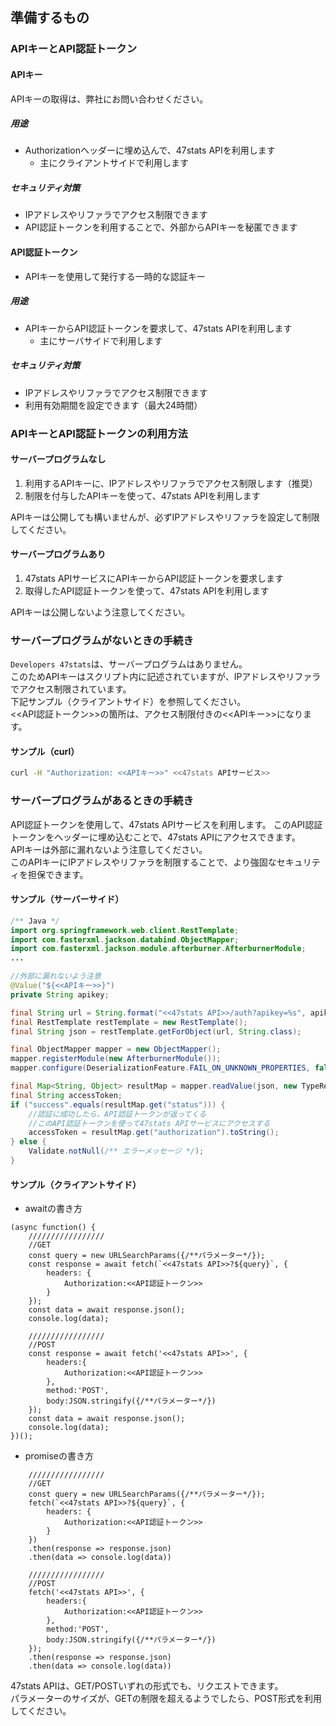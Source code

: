 ## 準備するもの

<!--
### 47statsのアカウント
統計データにアクセスするためには、47stats APIサービスのアカウントが必要です。  
以下からアカウントを作成し、APIキーを取得してください。

[Account | 47stats](https://47stats.com/)
-->

### APIキーとAPI認証トークン
#### APIキー
APIキーの取得は、弊社にお問い合わせください。  
<!--
- ユーザーがマイページで発行し保管するもの（複数作成可）  
- IPアドレスやリファラを使ってアクセス制限することができる
-->
##### 用途
- Authorizationヘッダーに埋め込んで、47stats APIを利用します
    - 主にクライアントサイドで利用します
##### セキュリティ対策
- IPアドレスやリファラでアクセス制限できます
- API認証トークンを利用することで、外部からAPIキーを秘匿できます

#### API認証トークン
- APIキーを使用して発行する一時的な認証キー
##### 用途
- APIキーからAPI認証トークンを要求して、47stats APIを利用します
    - 主にサーバサイドで利用します
##### セキュリティ対策
- IPアドレスやリファラでアクセス制限できます
- 利用有効期間を設定できます（最大24時間）

### APIキーとAPI認証トークンの利用方法
#### サーバープログラムなし
1. 利用するAPIキーに、IPアドレスやリファラでアクセス制限します（推奨）
2. 制限を付与したAPIキーを使って、47stats APIを利用します

APIキーは公開しても構いませんが、必ずIPアドレスやリファラを設定して制限してください。

#### サーバープログラムあり
1. 47stats APIサービスにAPIキーからAPI認証トークンを要求します
2. 取得したAPI認証トークンを使って、47stats APIを利用します

APIキーは公開しないよう注意してください。


### サーバープログラムがないときの手続き
`Developers 47stats`は、サーバープログラムはありません。  
このためAPIキーはスクリプト内に記述されていますが、IPアドレスやリファラでアクセス制限されています。  
下記サンプル（クライアントサイド）を参照してください。  
<<API認証トークン>>の箇所は、アクセス制限付きの<<APIキー>>になります。

#### サンプル（curl）
```bash
curl -H "Authorization: <<APIキー>>" <<47stats APIサービス>>
```

### サーバープログラムがあるときの手続き
API認証トークンを使用して、47stats APIサービスを利用します。
このAPI認証トークンをヘッダーに埋め込むことで、47stats APIにアクセスできます。  
APIキーは外部に漏れないよう注意してください。  
このAPIキーにIPアドレスやリファラを制限することで、より強固なセキュリティを担保できます。

#### サンプル（サーバーサイド）
```Java
/** Java */
import org.springframework.web.client.RestTemplate;
import com.fasterxml.jackson.databind.ObjectMapper;
import com.fasterxml.jackson.module.afterburner.AfterburnerModule;
...

//外部に漏れないよう注意
@Value("${<<APIキー>>}")
private String apikey;

final String url = String.format("<<47stats API>>/auth?apikey=%s", apikey);
final RestTemplate restTemplate = new RestTemplate();
final String json = restTemplate.getForObject(url, String.class);

final ObjectMapper mapper = new ObjectMapper();
mapper.registerModule(new AfterburnerModule());
mapper.configure(DeserializationFeature.FAIL_ON_UNKNOWN_PROPERTIES, false);

final Map<String, Object> resultMap = mapper.readValue(json, new TypeReference<Map<String, Object>>() {});
final String accessToken;
if ("success".equals(resultMap.get("status"))) {
    //認証に成功したら、API認証トークンが返ってくる
    //このAPI認証トークンを使って47stats APIサービスにアクセスする
    accessToken = resultMap.get("authorization").toString();
} else {
    Validate.notNull(/** エラーメッセージ */);
}
```

#### サンプル（クライアントサイド）
- awaitの書き方
```JS
(async function() {
    /////////////////
    //GET
    const query = new URLSearchParams({/**パラメーター*/});
    const response = await fetch(`<<47stats API>>?${query}`, {
        headers: {
            Authorization:<<API認証トークン>>
        }
    });
    const data = await response.json();
    console.log(data);

    /////////////////
    //POST
    const response = await fetch('<<47stats API>>', {
        headers:{
            Authorization:<<API認証トークン>>
        },
        method:'POST',
        body:JSON.stringify({/**パラメーター*/})
    });
    const data = await response.json();
    console.log(data);
})();
```
- promiseの書き方
```JS
    /////////////////
    //GET
    const query = new URLSearchParams({/**パラメーター*/});
    fetch(`<<47stats API>>?${query}`, {
        headers: {
            Authorization:<<API認証トークン>>
        }
    })
    .then(response => response.json)
    .then(data => console.log(data))

    /////////////////
    //POST
    fetch('<<47stats API>>', {
        headers:{
            Authorization:<<API認証トークン>>
        },
        method:'POST',
        body:JSON.stringify({/**パラメーター*/})
    });
    .then(response => response.json)
    .then(data => console.log(data))
```

47stats APIは、GET/POSTいずれの形式でも、リクエストできます。  
パラメーターのサイズが、GETの制限を超えるようでしたら、POST形式を利用してください。  